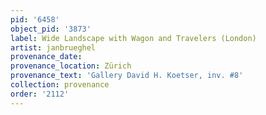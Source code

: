 ```yaml
---
pid: '6458'
object_pid: '3873'
label: Wide Landscape with Wagon and Travelers (London)
artist: janbrueghel
provenance_date:
provenance_location: Zürich
provenance_text: 'Gallery David H. Koetser, inv. #8'
collection: provenance
order: '2112'
---
```

